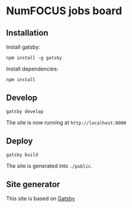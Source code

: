 # NumFOCUS jobs board

## Installation

Install gatsby:

```shell
npm install -g gatsby
```

Install dependencies:

```shell
npm install
```

## Develop

```shell
gatsby develop
```
The site is now running at `http://localhost:8000`

## Deploy

```shell
gatsby build
```

The site is generated into `./public`.

## Site generator

This site is based on [Gatsby](https://gatsbyjs.com)
